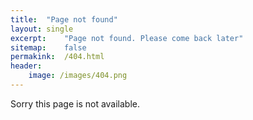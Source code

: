```yaml
---
title:  "Page not found"
layout: single
excerpt:    "Page not found. Please come back later"
sitemap:    false
permakink:  /404.html 
header:
    image: /images/404.png
---
```

Sorry this page is not available.

<script type="text/javascript">
  var GOOG_FIXURL_LANG = 'en';
  var GOOG_FIXURL_SITE = '{{ site.url }}'
</script>
<script type="text/javascript"
  src="//linkhelp.clients.google.com/tbproxy/lh/wm/fixurl.js">
</script>